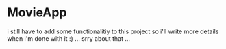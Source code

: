 # MovieApp

i still have to add some functionalitiy to this project so i'll write more details when i'm done with it :) ...
srry about that ...
